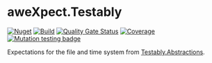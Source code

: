 # aweXpect.Testably
[![Nuget](https://img.shields.io/nuget/v/aweXpect.Testably)](https://www.nuget.org/packages/aweXpect.Testably) 
[![Build](https://github.com/aweXpect/aweXpect.Testably/actions/workflows/build.yml/badge.svg)](https://github.com/aweXpect/aweXpect.Testably/actions/workflows/build.yml)
[![Quality Gate Status](https://sonarcloud.io/api/project_badges/measure?project=aweXpect_aweXpect.Testably&metric=alert_status)](https://sonarcloud.io/summary/new_code?id=aweXpect_aweXpect.Testably)
[![Coverage](https://sonarcloud.io/api/project_badges/measure?project=aweXpect_aweXpect.Testably&metric=coverage)](https://sonarcloud.io/summary/new_code?id=aweXpect_aweXpect.Testably)
[![Mutation testing badge](https://img.shields.io/endpoint?style=flat&url=https%3A%2F%2Fbadge-api.stryker-mutator.io%2Fgithub.com%2FaweXpect%2FaweXpect.Testably%2Fmain)](https://dashboard.stryker-mutator.io/reports/github.com/aweXpect/aweXpect.Testably/main)

Expectations for the file and time system from [Testably.Abstractions](https://github.com/Testably/Testably.Abstractions).  
